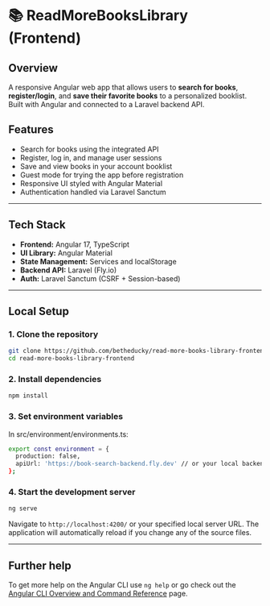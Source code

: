 # 📚 ReadMoreBooksLibrary (Frontend)

## Overview
A responsive Angular web app that allows users to **search for books**, **register/login**, and **save their favorite books** to a personalized booklist. Built with Angular and connected to a Laravel backend API.

## Features
- Search for books using the integrated API
- Register, log in, and manage user sessions
- Save and view books in your account booklist
- Guest mode for trying the app before registration
- Responsive UI styled with Angular Material
- Authentication handled via Laravel Sanctum

---

## Tech Stack
- **Frontend:** Angular 17, TypeScript
- **UI Library:** Angular Material
- **State Management:** Services and localStorage
- **Backend API:** Laravel (Fly.io)
- **Auth:** Laravel Sanctum (CSRF + Session-based)

---

## Local Setup

### 1. Clone the repository
```bash
git clone https://github.com/betheducky/read-more-books-library-frontend.git
cd read-more-books-library-frontend
```

### 2. Install dependencies
```bash
npm install
```

### 3. Set environment variables
In src/environment/environments.ts:

```bash
export const environment = {
  production: false,
  apiUrl: 'https://book-search-backend.fly.dev' // or your local backend server URL
};
```

### 4. Start the development server
```bash
ng serve
```

Navigate to `http://localhost:4200/` or your specified local server URL. The application will automatically reload if you change any of the source files.

---

## Further help

To get more help on the Angular CLI use `ng help` or go check out the [Angular CLI Overview and Command Reference](https://angular.io/cli) page.
